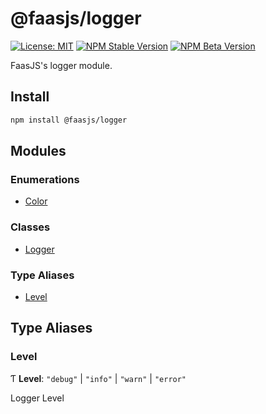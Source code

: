 # @faasjs/logger

[![License: MIT](https://img.shields.io/npm/l/@faasjs/logger.svg)](https://github.com/faasjs/faasjs/blob/main/packages/faasjs/logger/LICENSE)
[![NPM Stable Version](https://img.shields.io/npm/v/@faasjs/logger/stable.svg)](https://www.npmjs.com/package/@faasjs/logger)
[![NPM Beta Version](https://img.shields.io/npm/v/@faasjs/logger/beta.svg)](https://www.npmjs.com/package/@faasjs/logger)

FaasJS's logger module.

## Install

```sh
npm install @faasjs/logger
```

## Modules

### Enumerations

- [Color](enums/Color.md)

### Classes

- [Logger](classes/Logger.md)

### Type Aliases

- [Level](#level)

## Type Aliases

### Level

Ƭ **Level**: ``"debug"`` \| ``"info"`` \| ``"warn"`` \| ``"error"``

Logger Level
